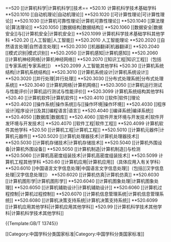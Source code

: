 ==520 [[计算机科学|计算机科学]]技术==
*520.10 计算机科学技术基础学科
**520.1010 [[自动机理论|自动机理论]]
**520.1020 [[可计算性理论|可计算性理论]]
**520.1030 [[计算机可靠性理论|计算机可靠性理论]]
**520.1040 [[算法理论|算法理论]]
**520.1050 [[数据结构|数据结构]]
**520.1060 [[数据安全|数据安全]]与[[计算机安全|计算机安全]]
**520.1099 计算机科学技术基础学科其他学科
*520.20 [[人工智能|人工智能]]
**520.2010 人工智能理论
**520.2020 [[自然语言处理|自然语言处理]]
**520.2030 [[机器翻译|机器翻译]]
**520.2040 [[模式识别|模式识别]]
**520.2050 [[计算机感知|计算机感知]]
**520.2060 [[计算机神经网络|计算机神经网络]]
**520.2070 [[知识工程|知识工程]]（包括[[专家系统|专家系统]]）
**520.2099 人工智能其他学科
*520.30 [[计算机系统结构|计算机系统结构]]
**520.3010 [[计算机系统设计|计算机系统设计]]
**520.3020 [[并行处理|并行处理]]
**520.3030 [[分布式处理系统|分布式处理系统]]
**520.3040 [[计算机网络|计算机网络]]
**520.3050 [[计算机运行测试与性能评价|计算机运行测试与性能评价]]
**520.3099 计算机系统结构其他学科
*520.40 [[计算机软件|计算机软件]]
**520.4010 [[软件|软件]]理论
**520.4020 [[操作系统|操作系统]]与[[操作环境|操作环境]]
**520.4030 [[程序设计|程序设计]]及其[[编程语言|语言]]
**520.4040 [[编译系统|编译系统]]
**520.4050 [[数据库|数据库]]
**520.4060 [[软件开发环境与开发技术|软件开发环境与开发技术]]
**520.4070 [[软件工程|软件工程]]
**520.4099 计算机软件其他学科
*520.50 [[计算机工程|计算机工程]]
**520.5010 [[计算机元器件|计算机元器件]]
**520.5020 [[计算机处理器技术|计算机处理器技术]]
**520.5030 [[计算机存储技术|计算机存储技术]]
**520.5040 [[计算机外围设备|计算机外围设备]]
**520.5050 [[计算机制造|计算机制造]]与检测
**520.5060 [[计算机高密度组装技术|计算机高密度组装技术]]
**520.5099 计算机工程其他学科
*520.60 [[计算机应用|计算机应用]]（具体应用入有关学科）
**520.6010 [[中国语言文字信息处理|中国语言文字信息处理]]（包括[[汉字信息处理|汉字信息处理]]）
**520.6020 [[计算机仿真|计算机仿真]]
**520.6030 [[计算机图形学|计算机图形学]]
**520.6040 [[计算机图象处理|计算机图象处理]]
**520.6050 [[计算机辅助设计|计算机辅助设计]]
**520.6060 [[计算机过程控制|计算机过程控制]]
**520.6070 [[计算机信息管理系统|计算机信息管理系统]]
**520.6080 [[计算机决策支持系统|计算机决策支持系统]]
**520.6099 [[计算机应用其他学科|计算机应用其他学科]]
*520.99 [[计算机科学技术其他学科|计算机科学技术其他学科]]

{{Template:GB/T 13745}}

[[Category:中国学科分类国家标准|Category:中国学科分类国家标准]]